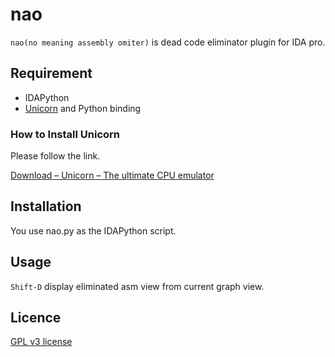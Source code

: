 # nao
```nao(no meaning assembly omiter)``` is dead code eliminator plugin for IDA pro.

## Requirement
- IDAPython
- [Unicorn](http://www.unicorn-engine.org/) and Python binding

### How to Install Unicorn
Please follow the link.

[Download – Unicorn – The ultimate CPU emulator](http://www.unicorn-engine.org/download/)

## Installation
You use nao.py as the IDAPython script.

## Usage
```Shift-D``` display eliminated asm view from current graph view.

## Licence
[GPL v3 license](LICENCE)
